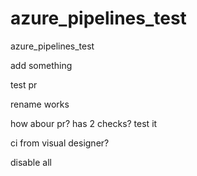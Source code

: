 # azure_pipelines_test
azure_pipelines_test

add something

test pr

rename works

how abour pr? has 2 checks? test it

ci from visual designer?

disable all
